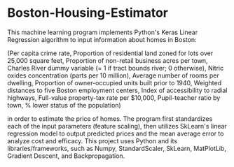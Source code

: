 # Boston-Housing-Estimator
This machine learning program implements Python's Keras Linear Regression algorithm to input information about homes in Boston:

  (Per capita crime rate, Proportion of residential land zoned for lots over 25,000 square feet, Proportion of non-retail business acres per town, Charles River dummy variable (= 1 if tract bounds river; 0 otherwise), Nitric oxides concentration (parts per 10 million), Average number of rooms per dwelling, Proportion of owner-occupied units built prior to 1940, Weighted distances to five Boston employment centers, Index of accessibility to radial highways, Full-value property-tax rate per $10,000, Pupil-teacher ratio by town, % lower status of the population)

in order to estimate the price of homes. The program first standardizes each of the input parameters (feature scaling), then utilizes SkLearn's linear regression model to output predicted prices and the mean average error to analyze cost and efficacy. This project uses Python and its libraries/frameworks, such as Numpy, StandardScaler, SkLearn, MatPlotLib, Gradient Descent, and Backpropagation.
